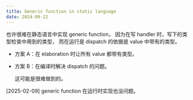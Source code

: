 ```yaml
---
title: Generic function in static language
date: 2024-09-22
---
```


也许很难在静态语言中实现 generic function，
因为在写 handler 时，写下的类型检查中用到的类型，
而在运行是 dispatch 的依据是 value 中带有的类型。

- 方案 A：在 elaboration 时让所有 value 都带有类型。

- 方案 B：在编译时解决 dispatch 的问题。

  这可能是很难做到的。

[2025-02-09] generic function 在运行时实现也没问题。
